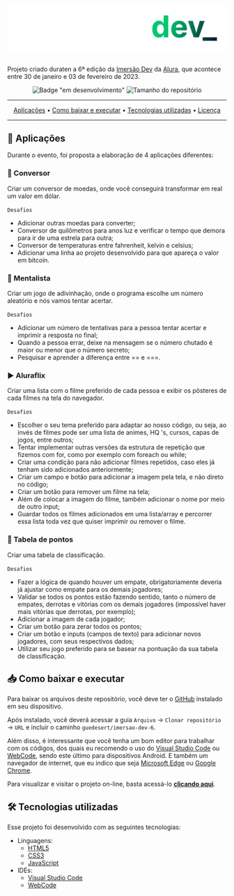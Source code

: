 <h1 align="center">

![Logomarca da Imersão Dev](.github/logo-imersao-dev.png)

</h1>

Projeto criado duraten a 6ª edição da [Imersão Dev](https://imersao.dev/) da [Alura](https://github.com/alura), que acontece entre 30 de janeiro e 03 de fevereiro de 2023.

<div align="center">

![Badge "em desenvolvimento"](http://img.shields.io/badge/status-em%20desenvolvimento-yellow?style=for-the-badge) ![Tamanho do repositório](https://img.shields.io/github/repo-size/guedesert/imersao-dev-6?style=for-the-badge&color=blue&label=tamanho)

---

[Aplicações](#-aplicações) • [Como baixar e executar](#-como-baixar-e-executar) • [Tecnologias utilizadas](#-tecnologias-utilizadas) • [Licença](#-licença)

---

</div>

## 🧩 Aplicações
Durante o evento, foi proposta a elaboração de 4 aplicações diferentes:
### 💱 Conversor
Criar um conversor de moedas, onde você conseguirá transformar em real um valor em dólar.

`Desafios`
- Adicionar outras moedas para converter;
- Conversor de quilômetros para anos luz e verificar o tempo que demora para ir de uma estrela para outra;
- Conversor de temperaturas entre fahrenheit, kelvin e celsius;
- Adicionar uma linha ao projeto desenvolvido para que apareça o valor em bitcoin.

### 🔮 Mentalista
Criar um jogo de adivinhação, onde o programa escolhe um número aleatório e nós vamos tentar acertar.

`Desafios`
- Adicionar um número de tentativas para a pessoa tentar acertar e imprimir a resposta no final;
- Quando a pessoa errar, deixe na mensagem se o número chutado é maior ou menor que o número secreto;
- Pesquisar e aprender a diferença entre == e ===.

### ▶ Aluraflix
Criar uma lista com o filme preferido de cada pessoa e exibir os pôsteres de cada filmes na tela do navegador.

`Desafios`
- Escolher o seu tema preferido para adaptar ao nosso código, ou seja, ao invés de filmes pode ser uma lista de animes, HQ 's, cursos, capas de jogos, entre outros;
- Tentar implementar outras versões da estrutura de repetição que fizemos com for, como por exemplo com foreach ou while;
- Criar uma condição para não adicionar filmes repetidos, caso eles já tenham sido adicionados anteriormente;
- Criar um campo e botão para adicionar a imagem pela tela, e não direto no código;
- Criar um botão para remover um filme na tela;
- Além de colocar a imagem do filme, também adicionar o nome por meio de outro input;
- Guardar todos os filmes adicionados em uma lista/array e percorrer essa lista toda vez que quiser imprimir ou remover o filme.

### 💯 Tabela de pontos
Criar uma tabela de classificação.

`Desafios`
- Fazer a lógica de quando houver um empate, obrigatoriamente deveria já ajustar como empate para os demais jogadores;
- Validar se todos os pontos estão fazendo sentido, tanto o número de empates, derrotas e vitórias com os demais jogadores (impossível haver mais vitórias que derrotas, por exemplo);
- Adicionar a imagem de cada jogador;
- Criar um botão para zerar todos os pontos;
- Criar um botão e inputs (campos de texto) para adicionar novos jogadores, com seus respectivos dados;
- Utilizar seu jogo preferido para se basear na pontuação da sua tabela de classificação.

## 📥 Como baixar e executar
Para baixar os arquivos deste repositório, você deve ter o [GitHub](https://github.com/) instalado em seu dispositivo.

Após instalado, você deverá acessar a guia `Arquivo` → `Clonar repositório` → `URL` e incluir o caminho `guedesert/imersao-dev-6`.

Além disso, é interessante que você tenha um bom editor para trabalhar com os códigos, dos quais eu recomendo o uso do [Visual Studio Code](https://code.visualstudio.com/) ou [WebCode](https://play.google.com/store/apps/details?id=com.qamar.ide.web&hl=pt_BR&gl=US), sendo este último para dispositivos Android. E também um navegador de internet, que eu indico que seja [Microsoft Edge](https://www.microsoft.com/pt-br/edge/download?form=MA13FJ) ou [Google Chrome](https://www.google.com/intl/pt-BR/chrome/).

Para visualizar e visitar o projeto on-line, basta acessá-lo [**clicando aqui**](https://guedesert.github.io/imersao-dev-6/).

## 🛠 Tecnologias utilizadas
Esse projeto foi desenvolvido com as seguintes tecnologias:
- Linguagens:
  - [HTML5](https://html.spec.whatwg.org/multipage/)
  - [CSS3](https://www.w3.org/Style/CSS/)
  - [JavaScript](https://developer.mozilla.org/pt-BR/docs/Web/JavaScript)
- IDEs:
  - [Visual Studio Code](https://code.visualstudio.com/)
  - [WebCode](https://play.google.com/store/apps/details?id=com.qamar.ide.web&hl=pt_BR&gl=US)